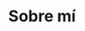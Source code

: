 ---
title: "Sobre mí"  # Add a page title.
summary: "Sobre mí"  # Add a page description.
type: "widget_page"  # Page type is a Widget Page
---